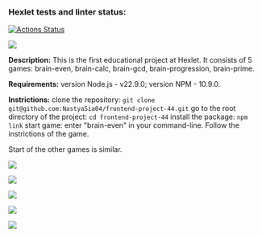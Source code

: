 ### Hexlet tests and linter status:
[![Actions Status](https://github.com/NastyaSia04/frontend-project-44/actions/workflows/hexlet-check.yml/badge.svg)](https://github.com/NastyaSia04/frontend-project-44/actions)

<a href="https://codeclimate.com/github/NastyaSia04/frontend-project-44/maintainability"><img src="https://api.codeclimate.com/v1/badges/840f8a9fe6bde1e46676/maintainability" /></a>

**Description:**
This is the first educational project at Hexlet. It consists of 5 games: brain-even, brain-calc, brain-gcd, brain-progression, brain-prime.

**Requirements:**
version Node.js - v22.9.0;
version NPM - 10.9.0.

**Instrictions:**
clone the repository:
```git clone git@github.com:NastyaSia04/frontend-project-44.git```
go to the root directory of the project:
```cd frontend-project-44```
install the package:
```npm link```
start game:
enter "brain-even" in your command-line.
Follow the instrictions of the game.

Start of the other games is similar.


<a href="https://asciinema.org/a/Qg990JnpLHfQnoT4sqWFbNI9n" target="_blank"><img src="https://asciinema.org/a/Qg990JnpLHfQnoT4sqWFbNI9n.svg" /></a>

<a href="https://asciinema.org/a/mZFbFdRNzlgOeNupgraY1Djs3" target="_blank"><img src="https://asciinema.org/a/mZFbFdRNzlgOeNupgraY1Djs3.svg" /></a>

<a href="https://asciinema.org/a/9POYdFVvtacwGNnkF9ZQKqIrZ" target="_blank"><img src="https://asciinema.org/a/9POYdFVvtacwGNnkF9ZQKqIrZ.svg" /></a>

<a href="https://asciinema.org/a/k7gZ2SlbY08fgeaAMmVP0HBzB" target="_blank"><img src="https://asciinema.org/a/k7gZ2SlbY08fgeaAMmVP0HBzB.svg" /></a>

<a href="https://asciinema.org/a/dplVialUP6CilT5OHNDP4VWZr" target="_blank"><img src="https://asciinema.org/a/dplVialUP6CilT5OHNDP4VWZr.svg" /></a>